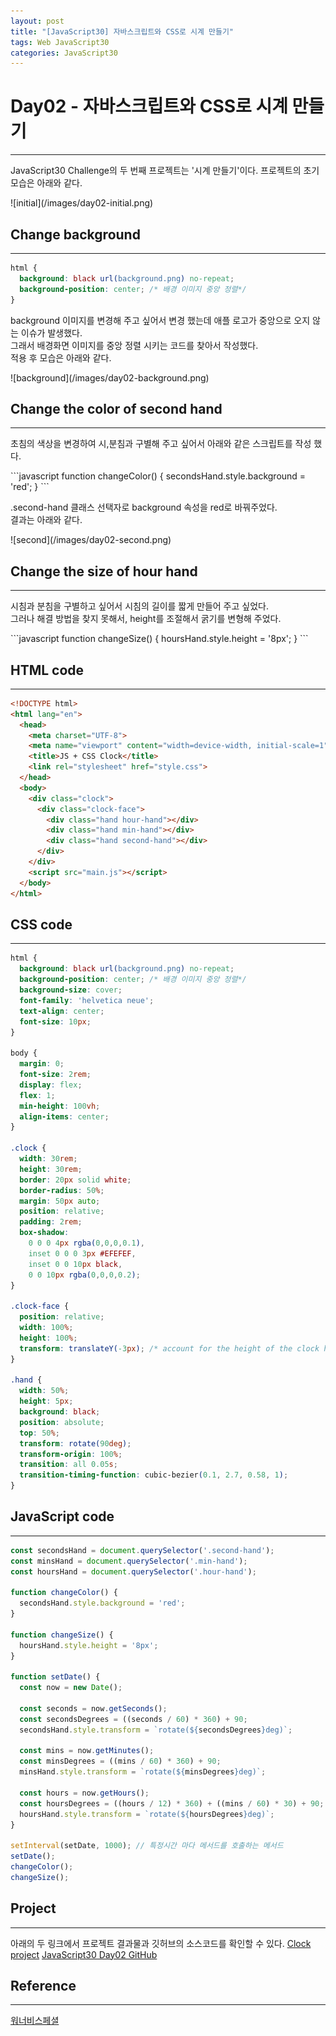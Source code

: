 ```yaml
---
layout: post
title: "[JavaScript30] 자바스크립트와 CSS로 시계 만들기"
tags: Web JavaScript30
categories: JavaScript30
---
```


# Day02 - 자바스크립트와 CSS로 시계 만들기
* * *
<p>JavaScript30 Challenge의 두 번째 프로젝트는 '시계 만들기'이다. 프로젝트의 초기 모습은 아래와 같다.</p>
![initial](/images/day02-initial.png)

## Change background
* * *
```css
html {
  background: black url(background.png) no-repeat;
  background-position: center; /* 배경 이미지 중앙 정렬*/
}
```
<p>background 이미지를 변경해 주고 싶어서 변경 했는데 애플 로고가 중앙으로 오지 않는 이슈가 발생했다.<br>
그래서 배경화면 이미지를 중앙 정렬 시키는 코드를 찾아서 작성했다.<br>  
적용 후 모습은 아래와 같다.</p>
![background](/images/day02-background.png)

## Change the color of second hand
* * *
<p>초침의 색상을 변경하여 시,분침과 구별해 주고 싶어서 아래와 같은 스크립트를 작성 했다.</p>
```javascript
function changeColor() {
  secondsHand.style.background = 'red';
}
```
<p>.second-hand 클래스 선택자로 background 속성을 red로 바꿔주었다.<br>
결과는 아래와 같다.</p>
![second](/images/day02-second.png)

## Change the size of hour hand
* * *
<p>시침과 분침을 구별하고 싶어서 시침의 길이를 짧게 만들어 주고 싶었다.<br>
그러나 해결 방법을 찾지 못해서, height를 조절해서 굵기를 변형해 주었다.</p>
```javascript
function changeSize() {
  hoursHand.style.height = '8px';
}
``` 

## HTML code
* * *
```html
<!DOCTYPE html>
<html lang="en">
  <head>
    <meta charset="UTF-8">
    <meta name="viewport" content="width=device-width, initial-scale=1">
    <title>JS + CSS Clock</title>
    <link rel="stylesheet" href="style.css">
  </head>
  <body>
    <div class="clock">
      <div class="clock-face">
        <div class="hand hour-hand"></div>
        <div class="hand min-hand"></div>
        <div class="hand second-hand"></div>
      </div>
    </div>
    <script src="main.js"></script>
  </body>
</html>
```
## CSS code
* * *
```css
html {
  background: black url(background.png) no-repeat;
  background-position: center; /* 배경 이미지 중앙 정렬*/
  background-size: cover;
  font-family: 'helvetica neue';
  text-align: center;
  font-size: 10px;
}

body {
  margin: 0;
  font-size: 2rem;
  display: flex;
  flex: 1;
  min-height: 100vh;
  align-items: center;
}

.clock {
  width: 30rem;
  height: 30rem;
  border: 20px solid white;
  border-radius: 50%;
  margin: 50px auto;
  position: relative;
  padding: 2rem;
  box-shadow:
    0 0 0 4px rgba(0,0,0,0.1),
    inset 0 0 0 3px #EFEFEF,
    inset 0 0 10px black,
    0 0 10px rgba(0,0,0,0.2);
}
 
.clock-face {
  position: relative;
  width: 100%;
  height: 100%;
  transform: translateY(-3px); /* account for the height of the clock hands*/
}

.hand {
  width: 50%;
  height: 5px;
  background: black;
  position: absolute;
  top: 50%;
  transform: rotate(90deg);
  transform-origin: 100%;
  transition: all 0.05s;
  transition-timing-function: cubic-bezier(0.1, 2.7, 0.58, 1);
}
```
## JavaScript code
* * *
```javascript
const secondsHand = document.querySelector('.second-hand');
const minsHand = document.querySelector('.min-hand');
const hoursHand = document.querySelector('.hour-hand');

function changeColor() {
  secondsHand.style.background = 'red';
}

function changeSize() {
  hoursHand.style.height = '8px';
}

function setDate() {
  const now = new Date();

  const seconds = now.getSeconds();
  const secondsDegrees = ((seconds / 60) * 360) + 90;
  secondsHand.style.transform = `rotate(${secondsDegrees}deg)`;

  const mins = now.getMinutes();
  const minsDegrees = ((mins / 60) * 360) + 90;
  minsHand.style.transform = `rotate(${minsDegrees}deg)`;

  const hours = now.getHours();
  const hoursDegrees = ((hours / 12) * 360) + ((mins / 60) * 30) + 90;
  hoursHand.style.transform = `rotate(${hoursDegrees}deg)`;
}

setInterval(setDate, 1000); // 특정시간 마다 메서드를 호출하는 메서드
setDate();
changeColor();
changeSize();
```

## Project
* * *
아래의 두 링크에서 프로젝트 결과물과 깃허브의 소스코드를 확인할 수 있다.
<a href="https://heygwangjin.github.io/javascript30/day02/">Clock project</a>
<a href="https://github.com/heygwangjin/javascript30/tree/main/day02">JavaScript30 Day02 GitHub</a>

## Reference
* * *
<a href="https://takeuu.tistory.com/42?category=733951">워너비스페셜</a>
